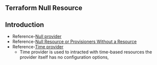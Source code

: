## Terraform Null Resource
## Introduction
- Reference-[Null provider](https://registry.terraform.io/providers/hashicorp/null/latest/docs)
- Reference-[Null Resource or Provisioners Without a Resource](https://www.terraform.io/language/resources/provisioners/null_resource)
- Reference-[Time provider](https://registry.terraform.io/providers/hashicorp/time/latest/docs)
    - Time provider is used to intracted with time-based resources the provider itself has no configuration options,
